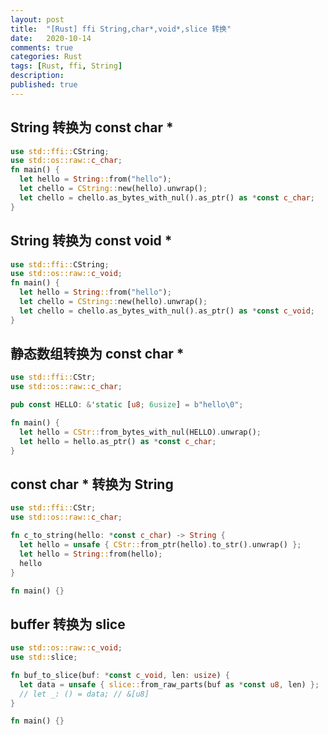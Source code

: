 ```yaml
---
layout: post
title:  "[Rust] ffi String,char*,void*,slice 转换"
date:   2020-10-14
comments: true
categories: Rust
tags: [Rust, ffi, String]
description:
published: true
---
```


## String 转换为 const char *

```rust
use std::ffi::CString;
use std::os::raw::c_char;
fn main() {
  let hello = String::from("hello");
  let chello = CString::new(hello).unwrap();
  let chello = chello.as_bytes_with_nul().as_ptr() as *const c_char;
}
```

## String 转换为 const void *

```rust
use std::ffi::CString;
use std::os::raw::c_void;
fn main() {
  let hello = String::from("hello");
  let chello = CString::new(hello).unwrap();
  let chello = chello.as_bytes_with_nul().as_ptr() as *const c_void;
}
```

## 静态数组转换为 const char *

```rust
use std::ffi::CStr;
use std::os::raw::c_char;

pub const HELLO: &'static [u8; 6usize] = b"hello\0";

fn main() {
  let hello = CStr::from_bytes_with_nul(HELLO).unwrap();
  let hello = hello.as_ptr() as *const c_char;
}
```

## const char * 转换为 String

```rust
use std::ffi::CStr;
use std::os::raw::c_char;

fn c_to_string(hello: *const c_char) -> String {
  let hello = unsafe { CStr::from_ptr(hello).to_str().unwrap() };
  let hello = String::from(hello);
  hello
}

fn main() {}
```

## buffer 转换为 slice

```rust
use std::os::raw::c_void;
use std::slice;

fn buf_to_slice(buf: *const c_void, len: usize) {
  let data = unsafe { slice::from_raw_parts(buf as *const u8, len) };
  // let _: () = data; // &[u8]
}

fn main() {}
```

